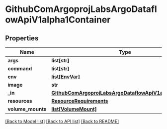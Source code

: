 # GithubComArgoprojLabsArgoDataflowApiV1alpha1Container

## Properties
Name | Type | Description | Notes
------------ | ------------- | ------------- | -------------
**args** | **list[str]** |  | [optional] 
**command** | **list[str]** |  | [optional] 
**env** | [**list[EnvVar]**](EnvVar.md) |  | [optional] 
**image** | **str** |  | [optional] 
**_in** | [**GithubComArgoprojLabsArgoDataflowApiV1alpha1Interface**](GithubComArgoprojLabsArgoDataflowApiV1alpha1Interface.md) |  | [optional] 
**resources** | [**ResourceRequirements**](ResourceRequirements.md) |  | [optional] 
**volume_mounts** | [**list[VolumeMount]**](VolumeMount.md) |  | [optional] 

[[Back to Model list]](../README.md#documentation-for-models) [[Back to API list]](../README.md#documentation-for-api-endpoints) [[Back to README]](../README.md)


